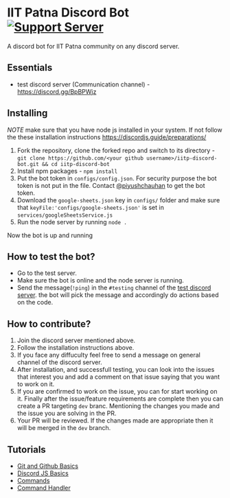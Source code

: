 # IIT Patna Discord Bot [![Support Server](https://img.shields.io/discord/734023727053930556.svg?label=IITP%20Discord&logo=Discord&colorB=7289da&style=flat-square)](https://discord.gg/BpBPWjz)

A discord bot for IIT Patna community on any discord server.

## Essentials

- test discord server (Communication channel) - https://discord.gg/BpBPWjz

## Installing

_NOTE_ make sure that you have node js installed in your system. If not follow the these installation instructions https://discordjs.guide/preparations/

1. Fork the repository, clone the forked repo and switch to its directory - `git clone https://github.com/<your github username>/iitp-discord-bot.git && cd iitp-discord-bot`
2. Install npm packages - `npm install`
3. Put the bot token in `configs/config.json`. For security purpose the bot token is not put in the file. Contact [@piyushchauhan](https://github.com/piyushchauhan) to get the bot token.
4. Download the `google-sheets.json` key in `configs/` folder and make sure that `keyFile:'configs/google-sheets.json'` is set in `services/googleSheetsService.js`
5. Run the node server by running `node .`

Now the bot is up and running
     
## How to test the bot?

- Go to the test server.
- Make sure the bot is online and the node server is running.
- Send the message(`!ping`) in the `#testing` channel of the [test discord server](https://discord.gg/BpBPWjz). the bot will pick the message and accordingly do actions based on the code.

## How to contribute?
1. Join the discord server mentioned above.
2. Follow the installation instructions above.
3. If you face any diffuculty feel free to send a message on general channel of the discord server.
4. After installation, and successfull testing, you can look into the issues that interest you and add a comment on that issue saying that you want to work on it.
5. If you are confirmed to work on the issue, you can for start working on it. Finally after the issue/feature requirements are complete then you can create a PR targeting `dev` branc. Mentioning the changes you made and the issue you are solving in the PR.
6. Your PR will be reviewed. If the changes made are appropriate then it will be merged in the `dev` branch.

## Tutorials

- [Git and Github Basics](https://youtu.be/xuB1Id2Wxak)
- [Discord JS Basics](https://www.youtube.com/watch?v=j_sD9udZnCk)
- [Commands](https://www.youtube.com/watch?v=nTGtiCC3iQM)
- [Command Handler](https://www.youtube.com/watch?v=AUOb9_aAk7U)
